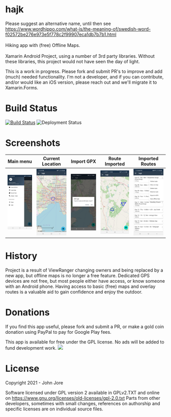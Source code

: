 # hajk 
Please suggest an alternative name, until then see https://www.wordhippo.com/what-is/the-meaning-of/swedish-word-f02572be276e973e5f778c2f99907eca1db7b7b1.html</br><br>
Hiking app with (free) Offline Maps.<br><br>
Xamarin Android Project, using a number of 3rd party libraries. Without these libraries, this project would not have seen the day of light.<br>

This is a work in progress. Please fork and submit PR's to improve and add (much) needed functionality. I'm not a developer, and if you can contribute, and/or would like an iOS version, please reach out and we'll migrate it to Xamarin.Forms.


# Build Status
[![Build Status](https://dev.azure.com/johnjore/hajk/_apis/build/status/johnjore.hajk?branchName=master)](https://dev.azure.com/johnjore/hajk/_build/latest?definitionId=3&branchName=master)
![Deployment Status](https://vsrm.dev.azure.com/johnjore/_apis/public/Release/badge/ed10b094-cc40-4607-a7e3-ad89daab836b/1/1)

# Screenshots
|  Main menu | Current Location | Import GPX | Route Imported | Imported Routes |
|  --- | --- | --- | --- | --- |
|  <img src="https://github.com/johnjore/hajk/blob/master/Misc/Screenshots/Screenshot_20210626-173353_hajk.jpg" alt="screenshot" width="100px"/>  |  <img src="https://github.com/johnjore/hajk/blob/master/Misc/Screenshots/Screenshot_20210626-173345_hajk.jpg" alt="screenshot" width="100px"/>  |  <img src="https://github.com/johnjore/hajk/blob/master/Misc/Screenshots/Screenshot_20210523-212437_hajk.jpg" alt="screenshot" width="100px"/>  |  <img src="https://github.com/johnjore/hajk/blob/master/Misc/Screenshots/Screenshot_20210523-212507_hajk.jpg" alt="screenshot" width="100px"/> |  <img src="https://github.com/johnjore/hajk/blob/master/Misc/Screenshots/Screenshot_20210626-173518_hajk.jpg" alt="screenshot" width="100px"/> |


# History
Project is a result of ViewRanger changing owners and being replaced by a new app, but offline maps is no longer a free feature.
Dedicated GPS devices are not free, but most people either have access, or know someone with an Android phone. Having access to basic (free) maps and overlay routes
is a valuable aid to gain confidence and enjoy the outdoor.

# Donations
If you find this app useful, please fork and submit a PR, or make a gold coin donation using PayPal to pay for Google Play fees.

This app is available for free under the GPL license. No ads will be added to fund  development work.
[![](https://www.paypalobjects.com/en_US/i/btn/btn_donateCC_LG.gif)](https://www.paypal.com/cgi-bin/webscr?cmd=_s-xclick&hosted_button_id=S9U46YUSAH766)

# License
Copyright 2021 - John Jore

Software licensed under GPL version 2 available in GPLv2.TXT and online on https://www.gnu.org/licenses/old-licenses/gpl-2.0.txt
Parts from other developers, sometimes with small changes, references on authorship and specific licenses are on individual source files.

